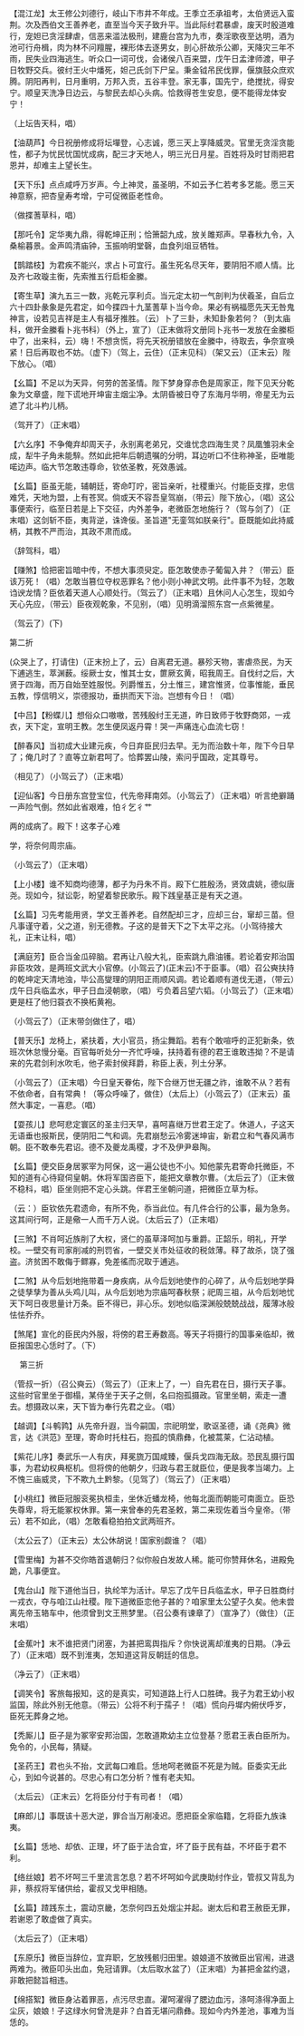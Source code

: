 <!-- { "loadSidebar": true } -->
【混江龙】太王修公刘德行，岐山下市井不年成。王季立丕承祖考，太伯贤远入蛮荆。次及西伯文王善养老，直至当今天子致升平。当此际纣君暴虐，废天时殷道难行，宠妲已贪淫肆虐，信恶来滥法极刑，建鹿台宫为九市，奏淫歌夜至达明，酒为池可行舟楫，肉为林不问羶腥，裸形体去逐男女，剖心肝故杀公卿，天降灾三年不雨，民失业四海逃生。听众口一词可伐，会诸侯八百来盟，戊午日孟津师渡，甲子日牧野交兵。彼纣王火中燔死，妲己氏剑下尸呈。秉金钺吊民伐罪，偃旗鼓众庶欢腾。阴阳再判，日月重明，万邦入贡，五谷丰登。家无事，国先宁，绝搅扰，得安宁。顺皇天洗净日边云，与黎民去却心头病。恰救得苍生安息，便不能得龙体安宁！

（上坛告天科，唱）

【油葫芦】今日祝册修成将坛墠登，心志诚，愿三天上享降威灵。官里无贪淫贪能性，都子为忧民忧国忧成病，配三才天地人，明三光日月星。百姓将及时甘雨把君恩并，却难主上望长生。

【天下乐】点点咸呼万岁声。今上神灵，虽圣明，不如云予仁若考多艺能。愿三天神意察，把杏皇寿考增，宁可促微臣老性命。

（做揲蓍草科，唱）

【那吒令】定华夷九鼎，得乾坤正刑；恰箫韶九成，放关雎郑声。早春秋九令，入桑榆暮景。金声鸣清庙钟，玉振响明堂磬，血食列俎豆牺牲。

【鹊踏枝】为君疾不能兴，求占卜可宜行。虽生死名尽天年，要阴阳不顺人情。比及齐七政璇主衡，先索推五行启柜金縢。

【寄生草】演九五三一数，兆乾元享利贞。当元定太初一气剖判为伏羲圣，自后立六十四卦彖象是先君定，如今揲四十九茎蓍草卜当今命。果必有祸福愿先天无咎鬼神言，设若见吉祥是主人有福牙推胜。（云）卜了三卦，未知卦象若何？（到太庙科，做开金縢看卜兆书科）（外上，宣了）（正末做将文册同卜兆书一发放在金縢柜中了，出来科，云）嗨！不想贪慌，将先天祝册错放在金縢中，待取去，争奈宣唤紧！日后再取也不妨。（虚下）（驾上，云住）（正末见科）（架又云）（正末云）陛下放心。（唱）

【幺篇】不足以为天异，何劳的苦圣情。陛下梦身穿赤色是周家正，陛下见天分乾象为文章盛，陛下谎地开坤宙主烟尘净。太阴昏被日夺了东海月华明，帝星无为云遮了北斗杓儿柄。

（驾开了）（正末唱）

【六幺序】不争俺弃却周天子，永别离老弟兄，交谁忧念四海生灵？凤凰雏羽未全成，犁牛子角未能騂。然如此把年后朝遗嘱的分明，耳边听口不住称神圣，臣唯能喏边声。临大节怎敢违尊命，钦依圣教，死效愚诚。

【幺篇】臣虽无能，辅朝廷，寄命叮咛，密旨亲听，社稷重兴。付能臣支撑，忠信难凭，天地为盟，上有苍冥。倘或天不容吾皇驾崩，（带云）陛下放心，（唱）这公事便索行，临至日若是上下交征，内外差争，老微臣怎地施行？（驾与剑了）（正末唱）这剑斩不臣，夷背逆，诛谗佞。圣旨道"无銮驾如朕亲行"。臣既能如此持威柄，其教不严而治，其政不肃而成。

（辞驾科，唱）

【赚煞】恰把密旨暗中传，不想大事须臾定。臣怎敢使赤子葡匐入井？（带云）臣该万死！（唱）怎敢当篡位夺权恶罪名？他小则小神武文明。此件事不为轻，怎敢诌谀龙情？臣依着天道人心顺处行。（驾云了）（正末唱）且休问人心怎生，现如今天心先应，（带云）臣夜观乾象，不见别，（唱）见明滴溜照东宫一点紫微星。

（驾云了）(下)


第二折

(众哭上了，打请住)（正末扮上了，云）自离君无道。暴殄天物，害虐烝民，为天下逋逃生，萃渊薮。绥厥士女，惟其士女，篚厥玄黄，昭我周王。自伐纣之后，大贤于四海，而万自始至姓服悦。列爵惟五，分土惟三，建宫惟贤，位事惟能，垂民五教，惇信明义，崇德报功，垂拱而天下治。岂想有今日！（唱）

【中吕】【粉蝶儿】想俗众口嗷嗷，苦残殷纣王无道，昨日致师于牧野商郊，一戎衣，天下定，宣明王教。怎生便凤返丹霄！哭一声痛连心血流七窃！

【醉春风】当初成大业建元疾，今日弃臣民归去早。无为而治数十年，陛下今日早了；俺几时了？直等立新君呵了。恰葬罢山陵，索问乎国政，定其尊号。

（相见了）（小驾云了）（正末唱）

【迎仙客】今日册东宫登宝位，代先帝拜南郊。（小驾云了）（正末唱）听言绝擗踊一声险气倒。然如此省艰难，怕彳乞彳艹

两的成病了。殿下！这孝子心难

学，将奈何周宗庙。

（小驾云了）（正末唱）

【上小楼】谁不知商均德薄，都子为丹朱不肖。殿下仁胜殷汤，贤效虞姚，德似唐尧。现如今，狱讼彰，盼望着黎民歌乐。殿下践皇基正是有天之道。

【幺篇】习先考能用贤，学文王善养老。自然配却三才，应却三台，窜却三苗。但凡事谨守着，父之道，别无德教。子这的是普天下之下太平之兆。（小驾待接大礼，正末让科，唱）

【满庭芳】臣合当金瓜碎脑。君再让八般大礼，臣索跳九鼎油镬。若论着安邦治国非臣攻效，是两班文武大小官僚。(小驾云了)(正末云)不于臣事。（唱）召公奭扶持的乾坤定天清地浊，毕公高燮理的阴阳正雨顺风调。若论着顺有道伐无道，（带云）戊午日兵临孟水，甲子日血浸朝歌，（唱）亏负着吕望六韬。（小驾云了）（正末唱）更是枉了他归蓑衣不换柘黄袍。

（小驾云了）（正末带剑做住了，唱）

【普天乐】龙椅上，紧扶着，大小官员，扬尘舞蹈。若有个敢喧呼的正犯新条，依班次休怠慢分毫。百官每听处分一齐忙呼噪，扶持着有德的君王谁敢违拗？不是请来的先君剑利水吹毛，他子索封侯拜爵，称臣上表，列土分茅。

（小驾云了）（正末唱）今日皇天眷佑，陛下合继万世无疆之祚，谁敢不从？若有不依命者，自有常典！（等众呼噪了，做住）（太后上）（小驾云了）（正末云）虽然大事定，一喜悲。（唱）

【耍孩儿】悲呵悲定寰区的圣主归天早，喜呵喜继万世君王定了。休道人，子这天无语垂也报斯民，便阴阳二气和调。先君崩愁云冷雾迷坤宙，新君立和气春风满市朝。臣不敢奉先君诏。德不及夔龙禹稷，才不及伊尹皋陶。

【幺篇】便交臣身居冢宰为阿保，这一遍公徒也不小。知他蒙先君寄命托微臣，不知的道有心待窥伺皇朝。休将军国咨臣下，能把文章教尔曹。（太后云了）（正末做不稳科，唱）臣坐则把不定心头跳。伴君王坐朝问道，把微臣立草为标。

（云：）臣钦依先君遗命，有所不免，忝当此位。有几件合行的公事，最为急务。这其间行呵，正是儆一人而千万人说。（太后云了）（正末唱）

【三煞】不肖呵近族削了大权，贤仁的虽草泽呵加与重爵。正韶乐，明礼，开学校。一壁交有司家削减的刑罚省，一壁交关市处征收的税敛薄。释了故杀，饶了强盗。济贫困不敢侮于鳏寡，免差徭而况取于逋逃。

【二煞】从今后划地拖带着一身疾病，从今后划地使作的心碎了，从今后划地学舜之徒孳孳为善从头鸡儿叫，从今后划地为宗庙呵春秋祭；祀周三祖，从今后划地忧天下呵日夜思量计万条。臣不得已，非心乐。划地似临深渊般兢兢战战，履薄冰般怯怯乔乔。

【煞尾】宣化的臣民内外服，将傍的君王寿数高。等天子将摄行的国事亲临却，微臣报国忠心恁时了。（下）

　
第三折

（管叔一折）（召公奭云）（驾云了）（正末上了，一）自先君在日，摄行天子事。这些时官里坐于御榻，某侍坐于天子之侧，名曰抱孤摄政。官里坐朝，索走一遭去。想摄政以来，天下皆为奉行先君之业。（唱）

【越调】【斗鹌鹑】从先帝升遐，当今嗣国，宗祀明堂，歌讴圣德，诵《尧典》微言，达《洪范》至理，寄命时托柱石，抱孤的慎鼎彝，化被蒿莱，仁沾动植。

【紫花儿序】奏武乐一人有庆，拜冕旒万国咸臻，偃兵戈四海无敌。恐民乱摄行国事，为君幼权典枢机。但将傍的他朝夕，归政与君王就臣位，便是我孝当竭力。上不愧三庙威灵，下不欺九土黔黎。（见驾了）（驾云了）（正末唱）

【小桃红】微臣冠服衮冕执桓圭，坐休近蟠龙椅，他每北面而朝能可南面立。臣恐失尊卑，将无能冢权休罪。第一来曾奉的先君圣敕，第二来现佐着当今皇帝。（带云）若不如此，（唱）怎敢看稳拍拍文武两班齐。

（太公云了）（正末云）太公休胡说！国家别觑谁？（唱）

【雪里梅】为甚不交你皓首退朝归？似你般白发故人稀。能可你赞拜休名，进殿免跪，凡事便宜。

【鬼台山】陛下道他当日，执纶竿为活计。早忘了戊午日兵临孟水，甲子日胜商纣一戎衣，夺与咱江山社稷。陛下道微臣恋他子甚的？咱家里太公望子久矣。他未尝离先帝玉辂车中，他须曾到文王熊梦里。（召公奏有谏章了）（宣净了）（做住）（正末唱）

【金蕉叶】末不谁把贤门闭塞，为甚把鸾舆指斥？你快说离却淮夷的日期。（净云了）（正末唱）既不到淮夷，怎知道这背反朝廷的信息。

（净云了）（正末唱）

【调笑令】客旅每报知，这的是真实，可知道路上行人口胜碑。我子为君王幼小权监国，除此外别无他意。（带云）公将不利于孺子！（唱）慌向丹墀内俯伏呼岁，臣死无葬身之地。

【秃厮儿】臣子是为冢宰安邦治国，怎敢道欺幼主立位登基？愿君王表白臣所为。免令的，小民每，猜疑。

【圣药王】君也头不抬，文武每口难启。恁地呵老微臣不死是为贼。臣委实无此心，到如今说甚的。尽忠心有口怎分析？惟有老夫知。

（太后云）（正末云）乞将臣分付于有司者！（唱）

【麻郎儿】事既该十恶大逆，罪合当万剐凌迟。愿把臣全家临籍，乞将臣九族诛夷。

【幺篇】恁地、却依、正理，坏了臣于法合宜，坏了臣于民有益，不坏臣于君不利。

【络丝娘】若不坏呵三千里流言怎息？若不坏呵如今武庚助纣作业，管叔又背乱为非，蔡叔将军储供给，霍叔又戈甲相随。

【幺篇】蹅践东土，震动京畿，怎奈何四五处烟尘并起。谢太后和君王赦臣无罪，若谢恩了敢虚做了真实。

（太后云了）（正末唱）

【东原乐】微臣当辞位，宜弃职，乞放残骸归田里。娘娘道不放微臣出官闱，进退两难为。微臣叩头出血，免冠请罪。（太后取水盆了）（正末唱）为甚把金盆约退，非敢把懿旨相违。

【绵搭絮】微臣身沾着罪恶，点污尽忠直。濯呵濯得了腮边血污，涤呵涤得净面上尘灰，娘娘！子这绿水何曾洗是非？白首无堪问鼎彝。现如今内外差池，事难为当恁的。

